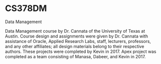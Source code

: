 # CS378DM
Data Management

Data Management course by Dr. Cannata of the University of Texas at Austin. Course design and assignments were given by Dr. Cannata with assistance of Oracle, Applied Research Labs, staff, lecturers, professors, and any other affiliates; all design materials belong to their respective authors. These projects were completed by Kevin in 2017. Apex project was completed as a team consisting of Manasa, Dabeer, and Kevin in 2017.
